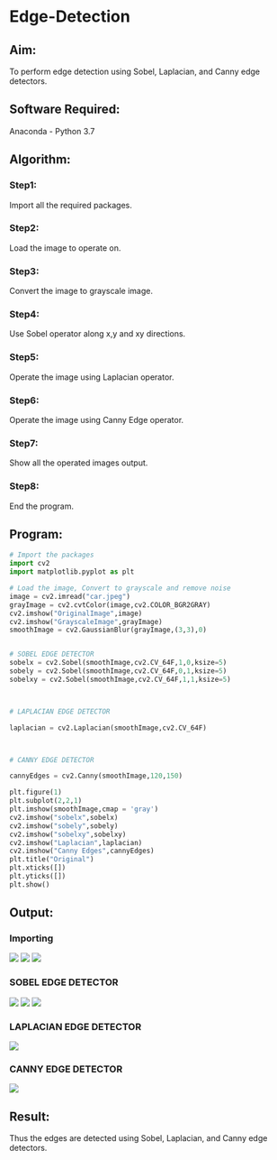 # Edge-Detection
## Aim:
To perform edge detection using Sobel, Laplacian, and Canny edge detectors.

## Software Required:
Anaconda - Python 3.7

## Algorithm:
### Step1:
Import all the required packages. 

### Step2:
Load the image to operate on. 

### Step3:
Convert the image to grayscale image. 

### Step4:
Use Sobel operator along x,y and xy directions. 


### Step5:
Operate the image using Laplacian operator. 

 
### Step6:
Operate the image using Canny Edge operator. 

### Step7:
Show all the operated images output. 

### Step8:
End the program. 
## Program:

``` Python
# Import the packages
import cv2
import matplotlib.pyplot as plt

# Load the image, Convert to grayscale and remove noise
image = cv2.imread("car.jpeg")
grayImage = cv2.cvtColor(image,cv2.COLOR_BGR2GRAY)
cv2.imshow("OriginalImage",image)
cv2.imshow("GrayscaleImage",grayImage)
smoothImage = cv2.GaussianBlur(grayImage,(3,3),0)


# SOBEL EDGE DETECTOR
sobelx = cv2.Sobel(smoothImage,cv2.CV_64F,1,0,ksize=5)
sobely = cv2.Sobel(smoothImage,cv2.CV_64F,0,1,ksize=5)
sobelxy = cv2.Sobel(smoothImage,cv2.CV_64F,1,1,ksize=5)



# LAPLACIAN EDGE DETECTOR

laplacian = cv2.Laplacian(smoothImage,cv2.CV_64F)



# CANNY EDGE DETECTOR

cannyEdges = cv2.Canny(smoothImage,120,150)

plt.figure(1)
plt.subplot(2,2,1)
plt.imshow(smoothImage,cmap = 'gray')
cv2.imshow("sobelx",sobelx)
cv2.imshow("sobely",sobely)
cv2.imshow("sobelxy",sobelxy)
cv2.imshow("Laplacian",laplacian)
cv2.imshow("Canny Edges",cannyEdges)
plt.title("Original")
plt.xticks([])
plt.yticks([])
plt.show()


```
## Output:
### Importing
![](original.png)
![](grayscale.png)
![](plotOriginal.png)
### SOBEL EDGE DETECTOR
![](sobelx.png)
![](sobely.png)
![](sobelxy.png)


### LAPLACIAN EDGE DETECTOR
![](laplacian.png)


### CANNY EDGE DETECTOR
![](cannyedges.png)

## Result:
Thus the edges are detected using Sobel, Laplacian, and Canny edge detectors.

